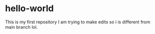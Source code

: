 # hello-world
This is my first repository
I am trying to make edits so i is different from main branch lol.
